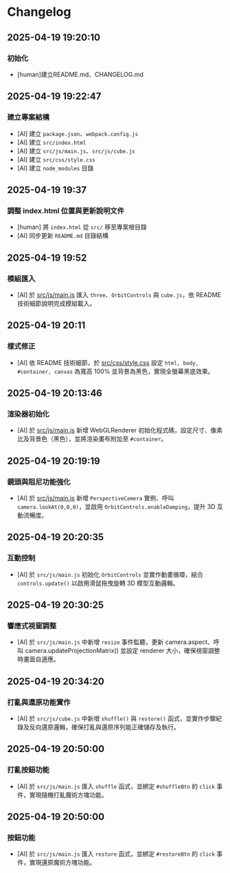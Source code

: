 # Changelog

## 2025-04-19 19:20:10

### 初始化

- [human]建立README.md、CHANGELOG.md

## 2025-04-19 19:22:47

### 建立專案結構

- [AI] 建立 `package.json`、`webpack.config.js`
- [AI] 建立 `src/index.html`
- [AI] 建立 `src/js/main.js`、`src/js/cube.js`
- [AI] 建立 `src/css/style.css`
- [AI] 建立 `node_modules` 目錄

## 2025-04-19 19:37

### 調整 index.html 位置與更新說明文件

- [human] 將 `index.html` 從 `src/` 移至專案根目錄
- [AI] 同步更新 `README.md` 目錄結構

## 2025-04-19 19:52

### 模組匯入

- [AI] 於 [src/js/main.js](cci:7://file:///c:/Users/taiwa/Desktop/GameTest/src/js/main.js:0:0-0:0) 匯入 `three`、`OrbitControls` 與 `cube.js`，依 README 技術細節說明完成模組載入。

## 2025-04-19 20:11

### 樣式修正

- [AI] 依 README 技術細節，於 [src/css/style.css](cci:7://file:///c:/Users/taiwa/Desktop/GameTest/src/css/style.css:0:0-0:0) 設定 `html, body, #container, canvas` 為寬高 100% 並背景為黑色，實現全螢幕黑底效果。

## 2025-04-19 20:13:46

### 渲染器初始化

- [AI] 於 [src/js/main.js](cci:7://file:///c:/Users/taiwa/Desktop/GameTest/src/js/main.js:0:0-0:0) 新增 WebGLRenderer 初始化程式碼，設定尺寸、像素比及背景色（黑色），並將渲染畫布附加至 `#container`。

## 2025-04-19 20:19:19

### 鏡頭與阻尼功能強化

- [AI] 於 [src/js/main.js](cci:7://file:///c:/Users/taiwa/Desktop/GameTest/src/js/main.js:0:0-0:0) 新增 `PerspectiveCamera` 實例、呼叫 `camera.lookAt(0,0,0)`，並啟用 `OrbitControls.enableDamping`，提升 3D 互動流暢度。

## 2025-04-19 20:20:35

### 互動控制

- [AI] 於 `src/js/main.js` 初始化 `OrbitControls` 並實作動畫循環，結合 `controls.update()` 以啟用滑鼠拖曳旋轉 3D 模型互動邏輯。

## 2025-04-19 20:30:25

### 響應式視窗調整

- [AI] 於 `src/js/main.js` 中新增 `resize` 事件監聽，更新 camera.aspect、呼叫 camera.updateProjectionMatrix() 並設定 renderer 大小，確保視窗調整時畫面自適應。

## 2025-04-19 20:34:20

### 打亂與還原功能實作

- [AI] 於 `src/js/cube.js` 中新增 `shuffle()` 與 `restore()` 函式，並實作步驟紀錄及反向還原邏輯，確保打亂與還原序列能正確儲存及執行。

## 2025-04-19 20:50:00

### 打亂按鈕功能

- [AI] 於 `src/js/main.js` 匯入 `shuffle` 函式，並綁定 `#shuffleBtn` 的 `click` 事件，實現隨機打亂魔術方塊功能。

## 2025-04-19 20:50:00

### 按鈕功能

- [AI] 於 `src/js/main.js` 匯入 `restore` 函式，並綁定 `#restoreBtn` 的 `click` 事件，實現還原魔術方塊功能。